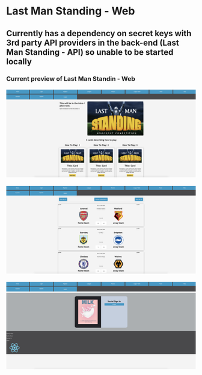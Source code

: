 # Last Man Standing - Web

## Currently has a dependency on secret keys with 3rd party API providers in the back-end (Last Man Standing - API) so unable to be started locally 

### Current preview of Last Man Standin - Web

#### ![Home Page](https://github.com/ryanrobinson1/last-man-standing-web/blob/master/src/res/Previews/LMS-HomePage.png)
#### ![Results Page](https://github.com/ryanrobinson1/last-man-standing-web/blob/master/src/res/Previews/LMS%20-ResultsPage.png)
#### ![Login Page](https://github.com/ryanrobinson1/last-man-standing-web/blob/master/src/res/Previews/LMS-Login.png)
